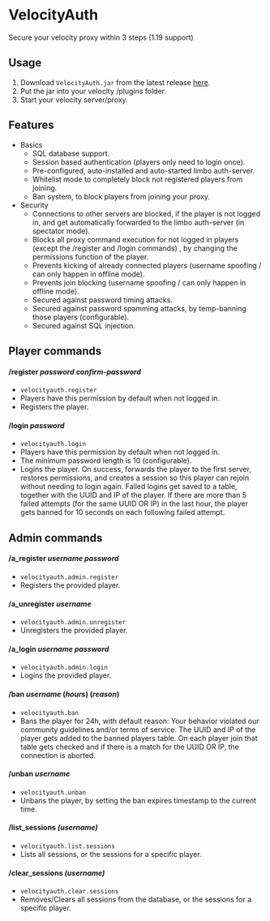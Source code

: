 # VelocityAuth
Secure your velocity proxy within 3 steps (1.19 support)

## Usage
1. Download `VelocityAuth.jar` from the latest release [here](https://github.com/Osiris-Team/VelocityAuth/releases).
2. Put the jar into your velocity /plugins folder.
3. Start your velocity server/proxy.

## Features
- Basics
  - SQL database support.
  - Session based authentication (players only need to login once).
  - Pre-configured, auto-installed and auto-started limbo auth-server.
  - Whitelist mode to completely block not registered players from joining.
  - Ban system, to block players from joining your proxy.
- Security
  - Connections to other servers are blocked, if the player is not logged in, and  get automatically forwarded to the limbo auth-server (in spectator mode).
  - Blocks all proxy command execution for not logged in players (except the /register and /login commands)
  , by changing the permissions function of the player.  
  - Prevents kicking of already connected players (username spoofing / can only happen in offline mode).
  - Prevents join blocking (username spoofing / can only happen in offline mode).
  - Secured against password timing attacks.
  - Secured against password spamming attacks, by temp-banning those players (configurable).
  - Secured against SQL injection.

## Player commands

#### /register _password_ _confirm-password_
- `velocityauth.register`
- Players have this permission by default when not logged in.
- Registers the player.

#### /login _password_
- `velocityauth.login`
- Players have this permission by default when not logged in.
- The minimum password length is 10 (configurable). 
- Logins the player. On success, forwards the player to the first server, restores permissions, and creates a session
  so this player can rejoin without needing to login again.
  Failed logins get saved to a table, together with 
  the UUID and IP of the player. If there are more than 5 failed attempts (for the same UUID OR IP)
  in the last hour, the player gets banned for 10 seconds on each
  following failed attempt.

## Admin commands

#### /a_register _username_ _password_
- `velocityauth.admin.register`
- Registers the provided player.

#### /a_unregister _username_
- `velocityauth.admin.unregister`
- Unregisters the provided player.

#### /a_login _username_ _password_
- `velocityauth.admin.login`
- Logins the provided player.

#### /ban _username_ (_hours_) (_reason_)
- `velocityauth.ban`
- Bans the player for 24h, with default reason: Your behavior violated our community guidelines and/or terms of service.
  The UUID and IP of the player gets added to 
  the banned players table. On each player join that table gets
  checked and if there is a match for the UUID OR IP,
  the connection is aborted.

#### /unban _username_
- `velocityauth.unban`
- Unbans the player, by setting the ban expires timestamp to the current time.

#### /list_sessions _(username)_
- `velocityauth.list.sessions`
- Lists all sessions, or the sessions for a specific player.

#### /clear_sessions _(username)_
- `velocityauth.clear.sessions`
- Removes/Clears all sessions from the database, or the sessions for a specific player.
